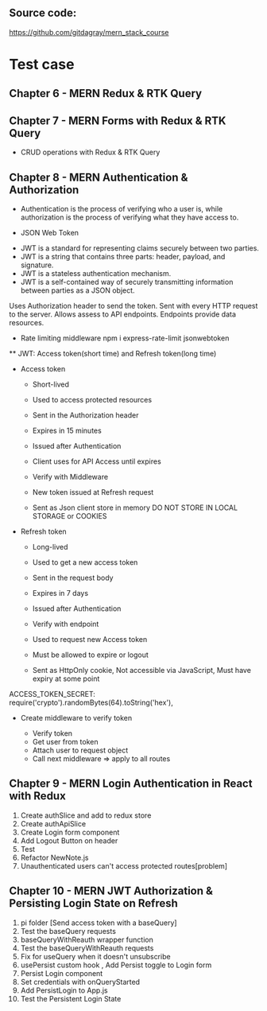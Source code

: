 ## Source code:

https://github.com/gitdagray/mern_stack_course

# Test case

## Chapter 6 - MERN Redux & RTK Query

## Chapter 7 - MERN Forms with Redux & RTK Query

- CRUD operations with Redux & RTK Query

## Chapter 8 - MERN Authentication & Authorization

- Authentication is the process of verifying who a user is, while authorization is the process of verifying what they have access to.

- JSON Web Token

* JWT is a standard for representing claims securely between two parties.
* JWT is a string that contains three parts: header, payload, and signature.
* JWT is a stateless authentication mechanism.
* JWT is a self-contained way of securely transmitting information between parties as a JSON object.

Uses Authorization header to send the token.
Sent with every HTTP request to the server.
Allows assess to API endpoints.
Endpoints provide data resources.

- Rate limiting middleware
  npm i express-rate-limit jsonwebtoken

\*\* JWT: Access token(short time) and Refresh token(long time)

- Access token

  - Short-lived
  - Used to access protected resources
  - Sent in the Authorization header
  - Expires in 15 minutes

  - Issued after Authentication
  - Client uses for API Access until expires
  - Verify with Middleware
  - New token issued at Refresh request

  * Sent as Json client store in memory DO NOT STORE IN LOCAL STORAGE or COOKIES

- Refresh token

  - Long-lived
  - Used to get a new access token
  - Sent in the request body
  - Expires in 7 days

  - Issued after Authentication
  - Verify with endpoint
  - Used to request new Access token
  - Must be allowed to expire or logout

  * Sent as HttpOnly cookie, Not accessible via JavaScript, Must have expiry at some point

ACCESS_TOKEN_SECRET: require('crypto').randomBytes(64).toString('hex'),

- Create middleware to verify token

  - Verify token
  - Get user from token
  - Attach user to request object
  - Call next middleware
    => apply to all routes

## Chapter 9 - MERN Login Authentication in React with Redux

1. Create authSlice and add to redux store
2. Create authApiSlice
3. Create Login form component
4. Add Logout Button on header
5. Test
6. Refactor NewNote.js
7. Unauthenticated users can't access protected routes[problem]

## Chapter 10 - MERN JWT Authorization & Persisting Login State on Refresh

1. pi folder [Send access token with a baseQuery]
2. Test the baseQuery requests
3. baseQueryWithReauth wrapper function
4. Test the baseQueryWithReauth requests
5. Fix for useQuery when it doesn't unsubscribe
6. usePersist custom hook , Add Persist toggle to Login form
7. Persist Login component
8. Set credentials with onQueryStarted
9. Add PersistLogin to App.js
10. Test the Persistent Login State
